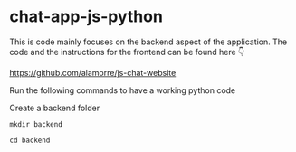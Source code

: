 # chat-app-js-python

This is code mainly focuses on the backend aspect of the application. The code and the instructions for the frontend can be found here 👇

https://github.com/alamorre/js-chat-website

Run the following commands to have a working python code

Create a backend folder
```
mkdir backend

cd backend

